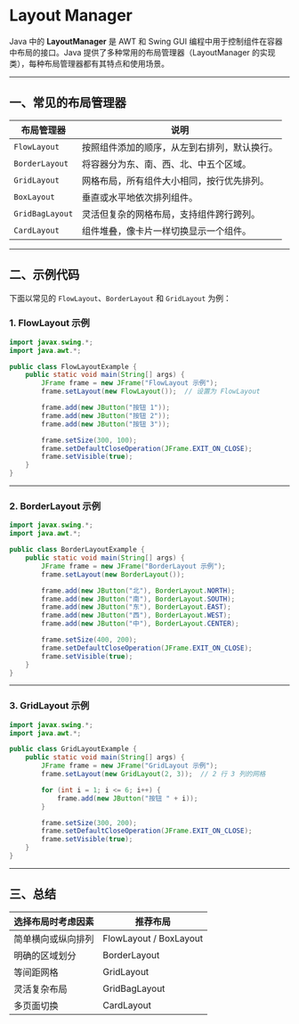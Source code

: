 
# Layout Manager

Java 中的 **LayoutManager** 是 AWT 和 Swing GUI 编程中用于控制组件在容器中布局的接口。Java 提供了多种常用的布局管理器（LayoutManager 的实现类），每种布局管理器都有其特点和使用场景。

---

## 一、常见的布局管理器

|布局管理器|说明|
|---|---|
|`FlowLayout`|按照组件添加的顺序，从左到右排列，默认换行。|
|`BorderLayout`|将容器分为东、南、西、北、中五个区域。|
|`GridLayout`|网格布局，所有组件大小相同，按行优先排列。|
|`BoxLayout`|垂直或水平地依次排列组件。|
|`GridBagLayout`|灵活但复杂的网格布局，支持组件跨行跨列。|
|`CardLayout`|组件堆叠，像卡片一样切换显示一个组件。|

---

## 二、示例代码

下面以常见的 `FlowLayout`、`BorderLayout` 和 `GridLayout` 为例：

### 1. FlowLayout 示例

```java
import javax.swing.*;
import java.awt.*;

public class FlowLayoutExample {
    public static void main(String[] args) {
        JFrame frame = new JFrame("FlowLayout 示例");
        frame.setLayout(new FlowLayout());  // 设置为 FlowLayout

        frame.add(new JButton("按钮 1"));
        frame.add(new JButton("按钮 2"));
        frame.add(new JButton("按钮 3"));

        frame.setSize(300, 100);
        frame.setDefaultCloseOperation(JFrame.EXIT_ON_CLOSE);
        frame.setVisible(true);
    }
}
```

---

### 2. BorderLayout 示例

```java
import javax.swing.*;
import java.awt.*;

public class BorderLayoutExample {
    public static void main(String[] args) {
        JFrame frame = new JFrame("BorderLayout 示例");
        frame.setLayout(new BorderLayout());

        frame.add(new JButton("北"), BorderLayout.NORTH);
        frame.add(new JButton("南"), BorderLayout.SOUTH);
        frame.add(new JButton("东"), BorderLayout.EAST);
        frame.add(new JButton("西"), BorderLayout.WEST);
        frame.add(new JButton("中"), BorderLayout.CENTER);

        frame.setSize(400, 200);
        frame.setDefaultCloseOperation(JFrame.EXIT_ON_CLOSE);
        frame.setVisible(true);
    }
}
```

---

### 3. GridLayout 示例

```java
import javax.swing.*;
import java.awt.*;

public class GridLayoutExample {
    public static void main(String[] args) {
        JFrame frame = new JFrame("GridLayout 示例");
        frame.setLayout(new GridLayout(2, 3));  // 2 行 3 列的网格

        for (int i = 1; i <= 6; i++) {
            frame.add(new JButton("按钮 " + i));
        }

        frame.setSize(300, 200);
        frame.setDefaultCloseOperation(JFrame.EXIT_ON_CLOSE);
        frame.setVisible(true);
    }
}
```

---

## 三、总结

|选择布局时考虑因素|推荐布局|
|---|---|
|简单横向或纵向排列|FlowLayout / BoxLayout|
|明确的区域划分|BorderLayout|
|等间距网格|GridLayout|
|灵活复杂布局|GridBagLayout|
|多页面切换|CardLayout|

